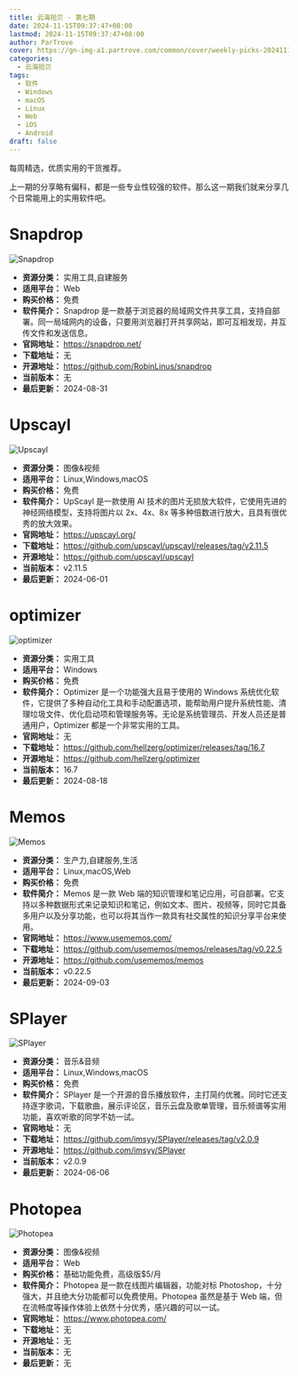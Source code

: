 ```yaml
---
title: 云海拾贝 - 第七期
date: 2024-11-15T09:37:47+08:00
lastmod: 2024-11-15T09:37:47+08:00
author: ParTrove
cover: https://gn-img-a1.partrove.com/common/cover/weekly-picks-20241115.png
categories:
  - 云海拾贝
tags:
  - 软件
  - Windows
  - macOS
  - Linux
  - Web
  - iOS
  - Android
draft: false
---
```


每周精选，优质实用的干货推荐。

<!--more-->

上一期的分享略有偏科，都是一些专业性较强的软件。那么这一期我们就来分享几个日常能用上的实用软件吧。

# Snapdrop

![Snapdrop](https://gn-img-a1.partrove.com/banner/snapdrop.png)
- **资源分类：** 实用工具,自建服务
- **适用平台：** Web
- **购买价格：** 免费
- **软件简介：** Snapdrop 是一款基于浏览器的局域网文件共享工具，支持自部署。同一局域网内的设备，只要用浏览器打开共享网站，即可互相发现，并互传文件和发送信息。
- **官网地址：** https://snapdrop.net/
- **下载地址：** 无
- **开源地址：** https://github.com/RobinLinus/snapdrop
- **当前版本：** 无
- **最后更新：** 2024-08-31
# Upscayl

![Upscayl](https://gn-img-a1.partrove.com/banner/upscayl.png)
- **资源分类：** 图像&视频
- **适用平台：** Linux,Windows,macOS
- **购买价格：** 免费
- **软件简介：** UpScayl 是一款使用 AI 技术的图片无损放大软件，它使用先进的神经网络模型，支持将图片以 2x、4x、8x 等多种倍数进行放大，且具有很优秀的放大效果。
- **官网地址：** https://upscayl.org/
- **下载地址：** https://github.com/upscayl/upscayl/releases/tag/v2.11.5
- **开源地址：** https://github.com/upscayl/upscayl
- **当前版本：** v2.11.5
- **最后更新：** 2024-06-01
# optimizer

![optimizer](https://gn-img-a1.partrove.com/banner/optimizer.png)
- **资源分类：** 实用工具
- **适用平台：** Windows
- **购买价格：** 免费
- **软件简介：** Optimizer 是一个功能强大且易于使用的 Windows 系统优化软件，它提供了多种自动化工具和手动配置选项，能帮助用户提升系统性能、清理垃圾文件、优化启动项和管理服务等。无论是系统管理员、开发人员还是普通用户，Optimizer 都是一个非常实用的工具。
- **官网地址：** 无
- **下载地址：** https://github.com/hellzerg/optimizer/releases/tag/16.7
- **开源地址：** https://github.com/hellzerg/optimizer
- **当前版本：** 16.7
- **最后更新：** 2024-08-18
# Memos

![Memos](https://gn-img-a1.partrove.com/banner/memos.png)
- **资源分类：** 生产力,自建服务,生活
- **适用平台：** Linux,macOS,Web
- **购买价格：** 免费
- **软件简介：** Memos 是一款 Web 端的知识管理和笔记应用，可自部署。它支持以多种数据形式来记录知识和笔记，例如文本、图片、视频等，同时它具备多用户以及分享功能，也可以将其当作一款具有社交属性的知识分享平台来使用。
- **官网地址：** https://www.usememos.com/
- **下载地址：** https://github.com/usememos/memos/releases/tag/v0.22.5
- **开源地址：** https://github.com/usememos/memos
- **当前版本：** v0.22.5
- **最后更新：** 2024-09-03
# SPlayer

![SPlayer](https://gn-img-a1.partrove.com/banner/splayer.png)
- **资源分类：** 音乐&音频
- **适用平台：** Linux,Windows,macOS
- **购买价格：** 免费
- **软件简介：** SPlayer 是一个开源的音乐播放软件，主打简约优雅。同时它还支持逐字歌词，下载歌曲，展示评论区，音乐云盘及歌单管理，音乐频谱等实用功能，喜欢听歌的同学不妨一试。
- **官网地址：** 无
- **下载地址：** https://github.com/imsyy/SPlayer/releases/tag/v2.0.9
- **开源地址：** https://github.com/imsyy/SPlayer
- **当前版本：** v2.0.9
- **最后更新：** 2024-06-06
# Photopea

![Photopea](https://gn-img-a1.partrove.com/banner/photopea.png)
- **资源分类：** 图像&视频
- **适用平台：** Web
- **购买价格：** 基础功能免费，高级版$5/月
- **软件简介：** Photopea 是一款在线图片编辑器，功能对标 Photoshop，十分强大，并且绝大分功能都可以免费使用。Photopea 虽然是基于 Web 端，但在流畅度等操作体验上依然十分优秀，感兴趣的可以一试。
- **官网地址：** https://www.photopea.com/
- **下载地址：** 无
- **开源地址：** 无
- **当前版本：** 无
- **最后更新：** 无
